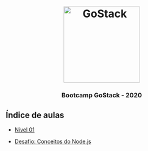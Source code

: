 <h1 align="center">
    <img alt="GoStack" src="https://rocketseat-cdn.s3-sa-east-1.amazonaws.com/bootcamp-header.png" width="200px" />
</h1>

<h3 align="center">
  Bootcamp GoStack - 2020
</h3>

## Índice de aulas

- [Nível 01](https://github.com/anac-ac/gostack-bootcamp-11/tree/master/conceitos-dev)

- [Desafio: Conceitos do Node.js](https://github.com/anac-ac/gostack-bootcamp-11/tree/master/gostack-node-challenge)
